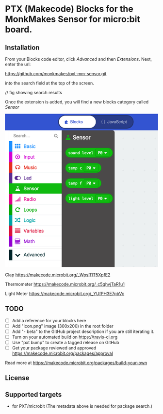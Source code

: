 # PTX (Makecode) Blocks for the MonkMakes Sensor for micro:bit board.


## Installation

From your Blocks code editor, click _Advanced_ and then _Extensions_. Next, enter the url: 

https://github.com/monkmakes/pxt-mm-sensor.git

into the search field at the top of the screen.

// fig showing search results

Once the extension is added, you will find a new blocks category called _Sensor_

![Sensor blocks category](/figs/blocks.png)

Clap
https://makecode.microbit.org/_WpsR1T5XpfE2


Thermometer
https://makecode.microbit.org/_c5qhvjTaR1u1


Light Meter
https://makecode.microbit.org/_YUfPH3E7qbVc



## TODO

- [ ] Add a reference for your blocks here
- [ ] Add "icon.png" image (300x200) in the root folder
- [ ] Add "- beta" to the GitHub project description if you are still iterating it.
- [ ] Turn on your automated build on https://travis-ci.org
- [ ] Use "pxt bump" to create a tagged release on GitHub
- [ ] Get your package reviewed and approved https://makecode.microbit.org/packages/approval

Read more at https://makecode.microbit.org/packages/build-your-own

## License



## Supported targets

* for PXT/microbit
(The metadata above is needed for package search.)

